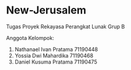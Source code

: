 # New-Jerusalem
Tugas Proyek Rekayasa Perangkat Lunak Grup B

Anggota Kelompok:
  1. Nathanael Ivan Pratama 71190448
  2. Yossia Dwi Mahardika 71190468
  3. Daniel Kusuma Pratama 71190475
